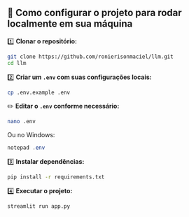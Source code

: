 ## **📌 Como configurar o projeto para rodar localmente em sua máquina**

1️⃣ **Clonar o repositório:**
```bash
git clone https://github.com/ronierisonmaciel/llm.git
cd llm
```

2️⃣ **Criar um `.env` com suas configurações locais:**
```bash
cp .env.example .env
```
✏️ **Editar o `.env` conforme necessário:**
```bash
nano .env
```
Ou no Windows:
```powershell
notepad .env
```

3️⃣ **Instalar dependências:**
```bash
pip install -r requirements.txt
```

4️⃣ **Executar o projeto:**
```bash
streamlit run app.py
```
